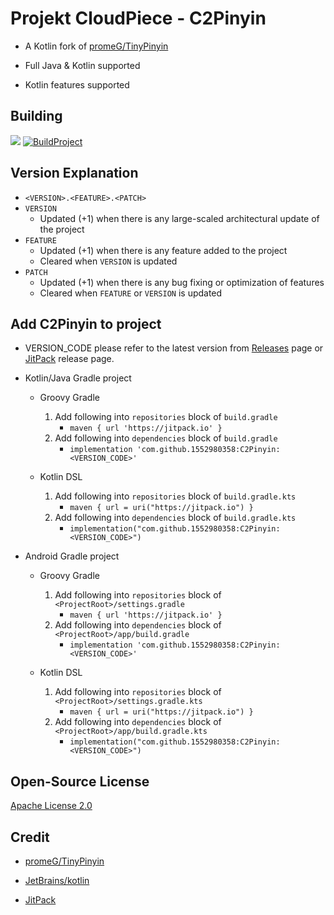 # Projekt CloudPiece - C2Pinyin

- A Kotlin fork of [promeG/TinyPinyin](https://github.com/promeG/TinyPinyin)

- Full Java & Kotlin supported

- Kotlin features supported

## Building 
[![](https://jitpack.io/v/1552980358/C2Pinyin.svg)](https://jitpack.io/#1552980358/C2Pinyin)
[![BuildProject](https://github.com/1552980358/C2Pinyin/actions/workflows/BuildProject.yml/badge.svg)](https://github.com/1552980358/C2Pinyin/actions)

## Version Explanation
- `<VERSION>.<FEATURE>.<PATCH>`
- `VERSION` 
  - Updated (+1) when there is any large-scaled architectural update of the project
- `FEATURE`
  - Updated (+1) when there is any feature added to the project
  - Cleared when `VERSION` is updated
- `PATCH`
  - Updated (+1) when there is any bug fixing or optimization of features
  - Cleared when `FEATURE` or `VERSION` is updated

## Add C2Pinyin to project
- VERSION_CODE please refer to the latest version from [Releases](https://github.com/1552980358/C2Pinyin/releases) page or [JitPack](https://jitpack.io/#1552980358/C2Pinyin) release page.

- Kotlin/Java Gradle project

  - Groovy Gradle
    1) Add following into `repositories` block of `build.gradle`
       - `maven { url 'https://jitpack.io' }`
    2) Add following into `dependencies` block of `build.gradle`
       - `implementation 'com.github.1552980358:C2Pinyin:<VERSION_CODE>'`

  - Kotlin DSL
    1) Add following into `repositories` block of `build.gradle.kts`
       - `maven { url = uri("https://jitpack.io") }`
    2) Add following into `dependencies` block of `build.gradle.kts`
       - `implementation("com.github.1552980358:C2Pinyin:<VERSION_CODE>")`

- Android Gradle project

  - Groovy Gradle
    1) Add following into `repositories` block of `<ProjectRoot>/settings.gradle`
       - `maven { url 'https://jitpack.io' }`
    2) Add following into `dependencies` block of `<ProjectRoot>/app/build.gradle`
       - `implementation 'com.github.1552980358:C2Pinyin:<VERSION_CODE>'`

  - Kotlin DSL
    1) Add following into `repositories` block of `<ProjectRoot>/settings.gradle.kts`
       - `maven { url = uri("https://jitpack.io") }`
    2) Add following into `dependencies` block of `<ProjectRoot>/app/build.gradle.kts`
       - `implementation("com.github.1552980358:C2Pinyin:<VERSION_CODE>")`

## Open-Source License
[Apache License 2.0](LICENSE)

## Credit

- [promeG/TinyPinyin](https://github.com/promeG/TinyPinyin)

- [JetBrains/kotlin](https://github.com/JetBrains/kotlin)

- [JitPack](https://jitpack.io/)
